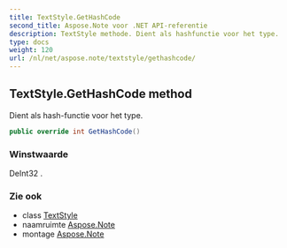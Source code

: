 ```yaml
---
title: TextStyle.GetHashCode
second_title: Aspose.Note voor .NET API-referentie
description: TextStyle methode. Dient als hashfunctie voor het type.
type: docs
weight: 120
url: /nl/net/aspose.note/textstyle/gethashcode/
---
```

## TextStyle.GetHashCode method

Dient als hash-functie voor het type.

```csharp
public override int GetHashCode()
```

### Winstwaarde

DeInt32 .

### Zie ook

* class [TextStyle](../)
* naamruimte [Aspose.Note](../../textstyle/)
* montage [Aspose.Note](../../../)


